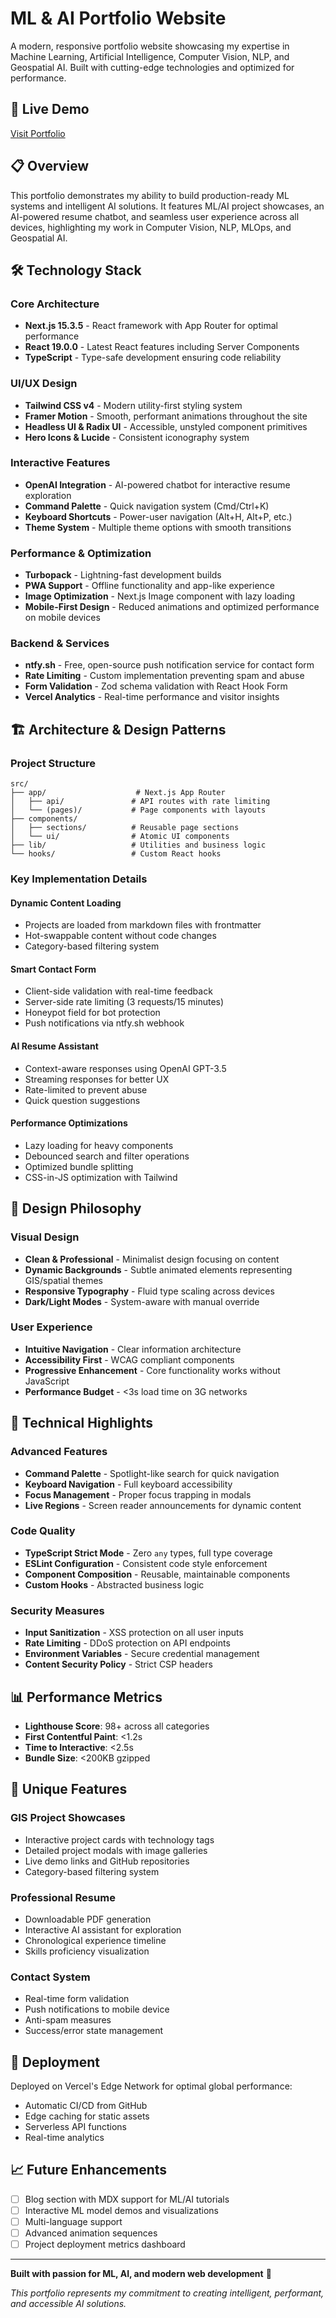 # ML & AI Portfolio Website

A modern, responsive portfolio website showcasing my expertise in Machine Learning, Artificial Intelligence, Computer Vision, NLP, and Geospatial AI. Built with cutting-edge technologies and optimized for performance.

## 🚀 Live Demo
[Visit Portfolio](https://tayyabmanan.com/)

## 📋 Overview

This portfolio demonstrates my ability to build production-ready ML systems and intelligent AI solutions. It features ML/AI project showcases, an AI-powered resume chatbot, and seamless user experience across all devices, highlighting my work in Computer Vision, NLP, MLOps, and Geospatial AI.

## 🛠️ Technology Stack

### Core Architecture
- **Next.js 15.3.5** - React framework with App Router for optimal performance
- **React 19.0.0** - Latest React features including Server Components
- **TypeScript** - Type-safe development ensuring code reliability

### UI/UX Design
- **Tailwind CSS v4** - Modern utility-first styling system
- **Framer Motion** - Smooth, performant animations throughout the site
- **Headless UI & Radix UI** - Accessible, unstyled component primitives
- **Hero Icons & Lucide** - Consistent iconography system

### Interactive Features
- **OpenAI Integration** - AI-powered chatbot for interactive resume exploration
- **Command Palette** - Quick navigation system (Cmd/Ctrl+K)
- **Keyboard Shortcuts** - Power-user navigation (Alt+H, Alt+P, etc.)
- **Theme System** - Multiple theme options with smooth transitions

### Performance & Optimization
- **Turbopack** - Lightning-fast development builds
- **PWA Support** - Offline functionality and app-like experience
- **Image Optimization** - Next.js Image component with lazy loading
- **Mobile-First Design** - Reduced animations and optimized performance on mobile devices

### Backend & Services
- **ntfy.sh** - Free, open-source push notification service for contact form
- **Rate Limiting** - Custom implementation preventing spam and abuse
- **Form Validation** - Zod schema validation with React Hook Form
- **Vercel Analytics** - Real-time performance and visitor insights

## 🏗️ Architecture & Design Patterns

### Project Structure
```
src/
├── app/                    # Next.js App Router
│   ├── api/               # API routes with rate limiting
│   └── (pages)/           # Page components with layouts
├── components/            
│   ├── sections/          # Reusable page sections
│   └── ui/                # Atomic UI components
├── lib/                   # Utilities and business logic
└── hooks/                 # Custom React hooks
```

### Key Implementation Details

#### Dynamic Content Loading
- Projects are loaded from markdown files with frontmatter
- Hot-swappable content without code changes
- Category-based filtering system

#### Smart Contact Form
- Client-side validation with real-time feedback
- Server-side rate limiting (3 requests/15 minutes)
- Honeypot field for bot protection
- Push notifications via ntfy.sh webhook

#### AI Resume Assistant
- Context-aware responses using OpenAI GPT-3.5
- Streaming responses for better UX
- Rate-limited to prevent abuse
- Quick question suggestions

#### Performance Optimizations
- Lazy loading for heavy components
- Debounced search and filter operations
- Optimized bundle splitting
- CSS-in-JS optimization with Tailwind

## 🎨 Design Philosophy

### Visual Design
- **Clean & Professional** - Minimalist design focusing on content
- **Dynamic Backgrounds** - Subtle animated elements representing GIS/spatial themes
- **Responsive Typography** - Fluid type scaling across devices
- **Dark/Light Modes** - System-aware with manual override

### User Experience
- **Intuitive Navigation** - Clear information architecture
- **Accessibility First** - WCAG compliant components
- **Progressive Enhancement** - Core functionality works without JavaScript
- **Performance Budget** - <3s load time on 3G networks

## 🔧 Technical Highlights

### Advanced Features
- **Command Palette** - Spotlight-like search for quick navigation
- **Keyboard Navigation** - Full keyboard accessibility
- **Focus Management** - Proper focus trapping in modals
- **Live Regions** - Screen reader announcements for dynamic content

### Code Quality
- **TypeScript Strict Mode** - Zero `any` types, full type coverage
- **ESLint Configuration** - Consistent code style enforcement
- **Component Composition** - Reusable, maintainable components
- **Custom Hooks** - Abstracted business logic

### Security Measures
- **Input Sanitization** - XSS protection on all user inputs
- **Rate Limiting** - DDoS protection on API endpoints
- **Environment Variables** - Secure credential management
- **Content Security Policy** - Strict CSP headers

## 📊 Performance Metrics

- **Lighthouse Score**: 98+ across all categories
- **First Contentful Paint**: <1.2s
- **Time to Interactive**: <2.5s
- **Bundle Size**: <200KB gzipped

## 🌟 Unique Features

### GIS Project Showcases
- Interactive project cards with technology tags
- Detailed project modals with image galleries
- Live demo links and GitHub repositories
- Category-based filtering system

### Professional Resume
- Downloadable PDF generation
- Interactive AI assistant for exploration
- Chronological experience timeline
- Skills proficiency visualization

### Contact System
- Real-time form validation
- Push notifications to mobile device
- Anti-spam measures
- Success/error state management

## 🚀 Deployment

Deployed on Vercel's Edge Network for optimal global performance:
- Automatic CI/CD from GitHub
- Edge caching for static assets
- Serverless API functions
- Real-time analytics

## 📈 Future Enhancements

- [ ] Blog section with MDX support for ML/AI tutorials
- [ ] Interactive ML model demos and visualizations
- [ ] Multi-language support
- [ ] Advanced animation sequences
- [ ] Project deployment metrics dashboard

---

**Built with passion for ML, AI, and modern web development** 🤖

*This portfolio represents my commitment to creating intelligent, performant, and accessible AI solutions.*
